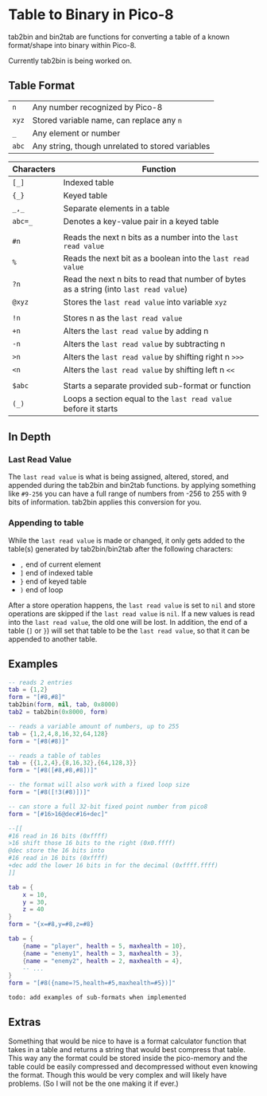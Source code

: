 # Table to Binary in Pico-8

tab2bin and bin2tab are functions for converting a table of a known format/shape into binary within Pico-8.

Currently tab2bin is being worked on.

## Table Format

|||
|-|-|
|`n`| Any number recognized by Pico-8 |
|`xyz`| Stored variable name, can replace any `n`|
|`_`| Any element or number |
|`abc`| Any string, though unrelated to stored variables |

|Characters| Function|
|-|-|
|`[_]`| Indexed table
|`{_}`| Keyed table
|`_,_`| Separate elements in a table |
|`abc=_`| Denotes a key-value pair in a keyed table |
|||
|`#n`| Reads the next n bits as a number into the `last read value` |
|`%`| Reads the next bit as a boolean into the `last read value` |
|`?n`| Read the next n bits to read that number of bytes as a string (into `last read value`) |
|`@xyz`| Stores the `last read value` into variable `xyz` |
|||
|`!n`| Stores n as the `last read value` |
|`+n`| Alters the `last read value` by adding n |
|`-n`| Alters the `last read value` by subtracting n |
|`>n`| Alters the `last read value` by shifting right n `>>>` |
|`<n`| Alters the `last read value` by shifting left n `<<` |
|||
|`$abc`| Starts a separate provided sub-format or function |
|`(_)`| Loops a section equal to the `last read value` before it starts |

## In Depth

### Last Read Value

The `last read value` is what is being assigned, altered, stored, and appended during the tab2bin and bin2tab functions. by applying something like `#9-256` you can have a full range of numbers from -256 to 255 with 9 bits of information. tab2bin applies this conversion for you.

### Appending to table

While the `last read value` is made or changed, it only gets added to the table(s) generated by tab2bin/bin2tab after the following characters:

- `,` end of current element
- `]` end of indexed table
- `}` end of keyed table
- `)` end of loop

After a store operation happens, the `last read value` is set to `nil` and store operations are skipped if the `last read value` is `nil`. If a new values is read into the `last read value`, the old one will be lost. In addition, the end of a table (`]` or `}`) will set that table to be the `last read value`, so that it can be appended to another table.

## Examples

```lua
-- reads 2 entries
tab = {1,2}
form = "[#8,#8]"
tab2bin(form, nil, tab, 0x8000)
tab2 = tab2bin(0x8000, form)
```

```lua
-- reads a variable amount of numbers, up to 255
tab = {1,2,4,8,16,32,64,128}
form = "[#8(#8)]"
```

```lua
-- reads a table of tables
tab = {{1,2,4},{8,16,32},{64,128,3}}
form = "[#8([#8,#8,#8])]"

-- the format will also work with a fixed loop size
form = "[#8([!3(#8)])]"
```

```lua
-- can store a full 32-bit fixed point number from pico8
form = "[#16>16@dec#16+dec]"

--[[
#16 read in 16 bits (0xffff)
>16 shift those 16 bits to the right (0x0.ffff)
@dec store the 16 bits into 
#16 read in 16 bits (0xffff)
+dec add the lower 16 bits in for the decimal (0xffff.ffff)
]]
```

```lua
tab = {
    x = 10,
    y = 30,
    z = 40
}
form = "{x=#8,y=#8,z=#8}
```

```lua
tab = {
    {name = "player", health = 5, maxhealth = 10},
    {name = "enemy1", health = 3, maxhealth = 3},
    {name = "enemy2", health = 2, maxhealth = 4},
    -- ...
}
form = "[#8({name=?5,health=#5,maxhealth=#5})]"
```

`todo: add examples of sub-formats when implemented`

## Extras

Something that would be nice to have is a format calculator function that takes in a table and returns a string that would best compress that table. This way any the format could be stored inside the pico-memory and the table could be easily compressed and decompressed without even knowing the format. Though this would be very complex and will likely have problems. (So I will not be the one making it if ever.)
